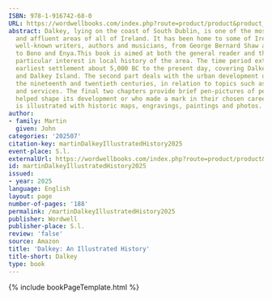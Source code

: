 ```yaml
---
ISBN: 978-1-916742-68-0
URL: https://wordwellbooks.com/index.php?route=product/product&product_id=2175
abstract: Dalkey, lying on the coast of South Dublin, is one of the most picturesque
  and affluent areas of all of Ireland. It has been home to some of Ireland's most
  well-known writers, authors and musicians, from George Bernard Shaw and Robert Fisk
  to Bono and Enya.This book is aimed at both the general reader and those with a
  particular interest in local history of the area. The time period extends from the
  earliest settlement about 5,000 BC to the present day, covering Dalkey, Bullock
  and Dalkey Island. The second part deals with the urban development of Dalkey in
  the nineteenth and twentieth centuries, in relation to topics such as housing, transport,
  and services. The final two chapters provide brief pen-pictures of people who either
  helped shape its development or who made a mark in their chosen careers. Each chapter
  is illustrated with historic maps, engravings, paintings and photos.
author:
- family: Martin
  given: John
categories: '202507'
citation-key: martinDalkeyIllustratedHistory2025
event-place: S.l.
externalUrl: https://wordwellbooks.com/index.php?route=product/product&product_id=2175
id: martinDalkeyIllustratedHistory2025
issued:
- year: 2025
language: English
layout: page
number-of-pages: '188'
permalink: /martinDalkeyIllustratedHistory2025
publisher: Wordwell
publisher-place: S.l.
review: 'false'
source: Amazon
title: 'Dalkey: An Illustrated History'
title-short: Dalkey
type: book
---
```

{% include bookPageTemplate.html %}